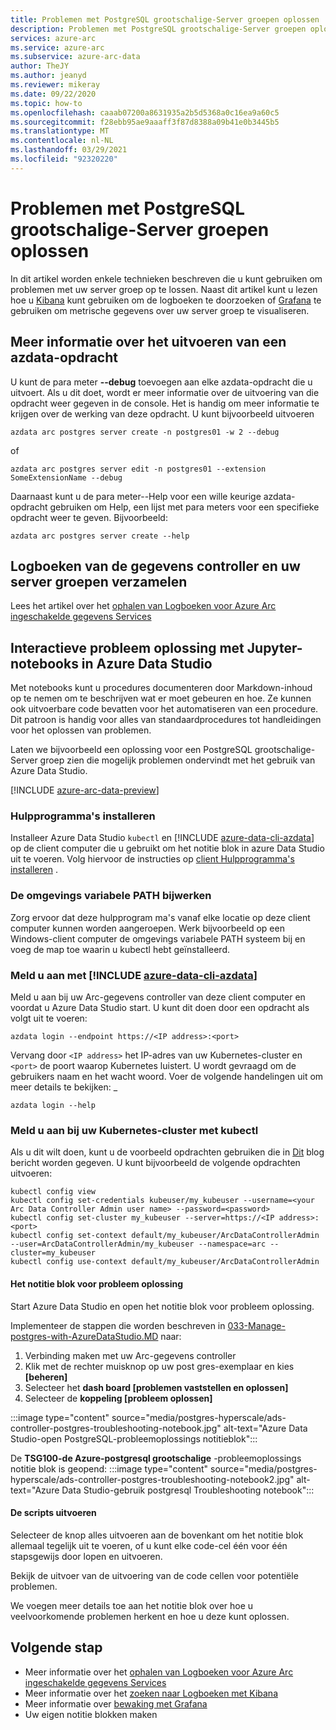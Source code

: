 ```yaml
---
title: Problemen met PostgreSQL grootschalige-Server groepen oplossen
description: Problemen met PostgreSQL grootschalige-Server groepen oplossen met een Jupyter Notebook
services: azure-arc
ms.service: azure-arc
ms.subservice: azure-arc-data
author: TheJY
ms.author: jeanyd
ms.reviewer: mikeray
ms.date: 09/22/2020
ms.topic: how-to
ms.openlocfilehash: caaab07200a8631935a2b5d5368a0c16ea9a60c5
ms.sourcegitcommit: f28ebb95ae9aaaff3f87d8388a09b41e0b3445b5
ms.translationtype: MT
ms.contentlocale: nl-NL
ms.lasthandoff: 03/29/2021
ms.locfileid: "92320220"
---
```

# <a name="troubleshooting-postgresql-hyperscale-server-groups"></a>Problemen met PostgreSQL grootschalige-Server groepen oplossen
In dit artikel worden enkele technieken beschreven die u kunt gebruiken om problemen met uw server groep op te lossen. Naast dit artikel kunt u lezen hoe u [Kibana](monitor-grafana-kibana.md) kunt gebruiken om de logboeken te doorzoeken of [Grafana](monitor-grafana-kibana.md) te gebruiken om metrische gegevens over uw server groep te visualiseren. 

## <a name="getting-more-details-about-the-execution-of-an-azdata-command"></a>Meer informatie over het uitvoeren van een azdata-opdracht
U kunt de para meter **--debug** toevoegen aan elke azdata-opdracht die u uitvoert. Als u dit doet, wordt er meer informatie over de uitvoering van die opdracht weer gegeven in de console. Het is handig om meer informatie te krijgen over de werking van deze opdracht.
U kunt bijvoorbeeld uitvoeren
```console
azdata arc postgres server create -n postgres01 -w 2 --debug
```

of
```console
azdata arc postgres server edit -n postgres01 --extension SomeExtensionName --debug
```

Daarnaast kunt u de para meter--Help voor een wille keurige azdata-opdracht gebruiken om Help, een lijst met para meters voor een specifieke opdracht weer te geven. Bijvoorbeeld:
```console
azdata arc postgres server create --help
```


## <a name="collecting-logs-of-the-data-controller-and-your-server-groups"></a>Logboeken van de gegevens controller en uw server groepen verzamelen
Lees het artikel over het [ophalen van Logboeken voor Azure Arc ingeschakelde gegevens Services](troubleshooting-get-logs.md)



## <a name="interactive-troubleshooting-with-jupyter-notebooks-in-azure-data-studio"></a>Interactieve probleem oplossing met Jupyter-notebooks in Azure Data Studio
Met notebooks kunt u procedures documenteren door Markdown-inhoud op te nemen om te beschrijven wat er moet gebeuren en hoe. Ze kunnen ook uitvoerbare code bevatten voor het automatiseren van een procedure.  Dit patroon is handig voor alles van standaardprocedures tot handleidingen voor het oplossen van problemen.

Laten we bijvoorbeeld een oplossing voor een PostgreSQL grootschalige-Server groep zien die mogelijk problemen ondervindt met het gebruik van Azure Data Studio.

[!INCLUDE [azure-arc-data-preview](../../../includes/azure-arc-data-preview.md)]

### <a name="install-tools"></a>Hulpprogramma's installeren

Installeer Azure Data Studio `kubectl` en [!INCLUDE [azure-data-cli-azdata](../../../includes/azure-data-cli-azdata.md)] op de client computer die u gebruikt om het notitie blok in azure Data Studio uit te voeren. Volg hiervoor de instructies op [client Hulpprogramma's installeren](install-client-tools.md) .

### <a name="update-the-path-environment-variable"></a>De omgevings variabele PATH bijwerken

Zorg ervoor dat deze hulpprogram ma's vanaf elke locatie op deze client computer kunnen worden aangeroepen. Werk bijvoorbeeld op een Windows-client computer de omgevings variabele PATH systeem bij en voeg de map toe waarin u kubectl hebt geïnstalleerd.

### <a name="sign-in-with-azure-data-cli-azdata"></a>Meld u aan met [!INCLUDE [azure-data-cli-azdata](../../../includes/azure-data-cli-azdata.md)]

Meld u aan bij uw Arc-gegevens controller van deze client computer en voordat u Azure Data Studio start. U kunt dit doen door een opdracht als volgt uit te voeren:

```console
azdata login --endpoint https://<IP address>:<port>
```

Vervang door `<IP address>` het IP-adres van uw Kubernetes-cluster en `<port>` de poort waarop Kubernetes luistert. U wordt gevraagd om de gebruikers naam en het wacht woord. Voer de volgende handelingen uit om meer details te bekijken: _

```console
azdata login --help
```

### <a name="log-into-your-kubernetes-cluster-with-kubectl"></a>Meld u aan bij uw Kubernetes-cluster met kubectl

Als u dit wilt doen, kunt u de voorbeeld opdrachten gebruiken die in [Dit](https://blog.christianposta.com/kubernetes/logging-into-a-kubernetes-cluster-with-kubectl/) blog bericht worden gegeven.
U kunt bijvoorbeeld de volgende opdrachten uitvoeren:

```console
kubectl config view
kubectl config set-credentials kubeuser/my_kubeuser --username=<your Arc Data Controller Admin user name> --password=<password>
kubectl config set-cluster my_kubeuser --server=https://<IP address>:<port>
kubectl config set-context default/my_kubeuser/ArcDataControllerAdmin --user=ArcDataControllerAdmin/my_kubeuser --namespace=arc --cluster=my_kubeuser
kubectl config use-context default/my_kubeuser/ArcDataControllerAdmin
```

#### <a name="the-troubleshooting-notebook"></a>Het notitie blok voor probleem oplossing

Start Azure Data Studio en open het notitie blok voor probleem oplossing. 

Implementeer de stappen die worden beschreven in  [033-Manage-postgres-with-AzureDataStudio.MD](manage-postgresql-hyperscale-server-group-with-azure-data-studio.md) naar:

1. Verbinding maken met uw Arc-gegevens controller
2. Klik met de rechter muisknop op uw post gres-exemplaar en kies **[beheren]**
3. Selecteer het **dash board [problemen vaststellen en oplossen]**
4. Selecteer de **koppeling [probleem oplossen]**

:::image type="content" source="media/postgres-hyperscale/ads-controller-postgres-troubleshooting-notebook.jpg" alt-text="Azure Data Studio-open PostgreSQL-probleemoplossings notitieblok":::

De **TSG100-de Azure-postgresql grootschalige** -probleemoplossings notitie blok is geopend: :::image type="content" source="media/postgres-hyperscale/ads-controller-postgres-troubleshooting-notebook2.jpg" alt-text="Azure Data Studio-gebruik postgresql Troubleshooting notebook":::

#### <a name="run-the-scripts"></a>De scripts uitvoeren
Selecteer de knop alles uitvoeren aan de bovenkant om het notitie blok allemaal tegelijk uit te voeren, of u kunt elke code-cel één voor één stapsgewijs door lopen en uitvoeren.

Bekijk de uitvoer van de uitvoering van de code cellen voor potentiële problemen.

We voegen meer details toe aan het notitie blok over hoe u veelvoorkomende problemen herkent en hoe u deze kunt oplossen.

## <a name="next-step"></a>Volgende stap
- Meer informatie over het [ophalen van Logboeken voor Azure Arc ingeschakelde gegevens Services](troubleshooting-get-logs.md)
- Meer informatie over het [zoeken naar Logboeken met Kibana](monitor-grafana-kibana.md)
- Meer informatie over [bewaking met Grafana](monitor-grafana-kibana.md)
- Uw eigen notitie blokken maken
